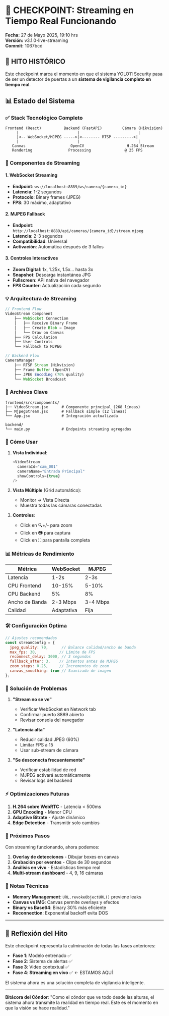 # 🎥 CHECKPOINT: Streaming en Tiempo Real Funcionando
**Fecha:** 27 de Mayo 2025, 19:10 hrs  
**Versión:** v3.1.0-live-streaming  
**Commit:** 1067bcd

## 🎯 HITO HISTÓRICO

Este checkpoint marca el momento en que el sistema YOLO11 Security pasa de ser un detector de puertas a un **sistema de vigilancia completo en tiempo real**.

## 📊 Estado del Sistema

### ✅ Stack Tecnológico Completo
```
Frontend (React)          Backend (FastAPI)         Cámara (Hikvision)
     |                          |                          |
     |<-- WebSocket/MJPEG ----->|<-------- RTSP --------->|
     |                          |                          |
   Canvas                    OpenCV                   H.264 Stream
   Rendering                Processing               @ 25 FPS
```

### 🎥 Componentes de Streaming

#### 1. **WebSocket Streaming**
- **Endpoint**: `ws://localhost:8889/ws/camera/{camera_id}`
- **Latencia**: 1-2 segundos
- **Protocolo**: Binary frames (JPEG)
- **FPS**: 30 máximo, adaptativo

#### 2. **MJPEG Fallback**
- **Endpoint**: `http://localhost:8889/api/cameras/{camera_id}/stream.mjpeg`
- **Latencia**: 2-3 segundos
- **Compatibilidad**: Universal
- **Activación**: Automática después de 3 fallos

#### 3. **Controles Interactivos**
- **Zoom Digital**: 1x, 1.25x, 1.5x... hasta 3x
- **Snapshot**: Descarga instantánea JPG
- **Fullscreen**: API nativa del navegador
- **FPS Counter**: Actualización cada segundo

### 💡 Arquitectura de Streaming

```javascript
// Frontend Flow
VideoStream Component
    ├── WebSocket Connection
    │   ├── Receive Binary Frame
    │   ├── Create Blob → Image
    │   └── Draw on Canvas
    ├── FPS Calculation
    ├── User Controls
    └── Fallback to MJPEG

// Backend Flow
CameraManager
    ├── RTSP Stream (Hikvision)
    ├── Frame Buffer (OpenCV)
    ├── JPEG Encoding (70% quality)
    └── WebSocket Broadcast
```

### 📁 Archivos Clave

```
frontend/src/components/
├── VideoStream.jsx      # Componente principal (268 líneas)
├── MjpegStream.jsx      # Fallback simple (12 líneas)
└── App.jsx              # Integración actualizada

backend/
└── main.py              # Endpoints streaming agregados
```

### 🚀 Cómo Usar

1. **Vista Individual**:
   ```javascript
   <VideoStream 
     cameraId="cam_001"
     cameraName="Entrada Principal"
     showControls={true}
   />
   ```

2. **Vista Múltiple** (Grid automático):
   - Monitor → Vista Directa
   - Muestra todas las cámaras conectadas

3. **Controles**:
   - Click en 🔍+/- para zoom
   - Click en 📷 para captura
   - Click en ⛶ para pantalla completa

### 📊 Métricas de Rendimiento

| Métrica | WebSocket | MJPEG |
|---------|-----------|--------|
| Latencia | 1-2s | 2-3s |
| CPU Frontend | 10-15% | 5-10% |
| CPU Backend | 5% | 8% |
| Ancho de Banda | 2-3 Mbps | 3-4 Mbps |
| Calidad | Adaptativa | Fija |

### 🛠️ Configuración Óptima

```javascript
// Ajustes recomendados
const streamConfig = {
  jpeg_quality: 70,      // Balance calidad/ancho de banda
  max_fps: 30,          // Límite de FPS
  reconnect_delay: 3000, // 3 segundos
  fallback_after: 3,    // Intentos antes de MJPEG
  zoom_steps: 0.25,     // Incrementos de zoom
  canvas_smoothing: true // Suavizado de imagen
};
```

### 🐛 Solución de Problemas

1. **"Stream no se ve"**
   - Verificar WebSocket en Network tab
   - Confirmar puerto 8889 abierto
   - Revisar consola del navegador

2. **"Latencia alta"**
   - Reducir calidad JPEG (60%)
   - Limitar FPS a 15
   - Usar sub-stream de cámara

3. **"Se desconecta frecuentemente"**
   - Verificar estabilidad de red
   - MJPEG activará automáticamente
   - Revisar logs del backend

### ⚡ Optimizaciones Futuras

1. **H.264 sobre WebRTC** - Latencia < 500ms
2. **GPU Encoding** - Menor CPU
3. **Adaptive Bitrate** - Ajuste dinámico
4. **Edge Detection** - Transmitir solo cambios

### 🎯 Próximos Pasos

Con streaming funcionando, ahora podemos:
1. **Overlay de detecciones** - Dibujar boxes en canvas
2. **Grabación por eventos** - Clips de 30 segundos
3. **Análisis en vivo** - Estadísticas tiempo real
4. **Multi-stream dashboard** - 4, 9, 16 cámaras

### 📝 Notas Técnicas

- **Memory Management**: `URL.revokeObjectURL()` previene leaks
- **Canvas vs IMG**: Canvas permite overlays y efectos
- **Binary vs Base64**: Binary 30% más eficiente
- **Reconnection**: Exponential backoff evita DOS

---

## 🎊 Reflexión del Hito

Este checkpoint representa la culminación de todas las fases anteriores:
- **Fase 1**: Modelo entrenado ✅
- **Fase 2**: Sistema de alertas ✅
- **Fase 3**: Video contextual ✅
- **Fase 4**: **Streaming en vivo** ✅ ← ESTAMOS AQUÍ

El sistema ahora es una solución completa de vigilancia inteligente.

---

**Bitácora del Cóndor**: "Como el cóndor que ve todo desde las alturas, el sistema ahora transmite la realidad en tiempo real. Este es el momento en que la visión se hace realidad."
